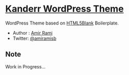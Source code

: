 # [Kanderr WordPress Theme](https://kanderr.com)

WordPress Theme based on [HTML5Blank](http://html5blank.com) Boilerplate.

* Author : [Amir Rami](https://github.com/amiramieng)
* Twitter: [@amiramisb](http://twitter.com/amiramisb)

## Note

Work in Progress...

